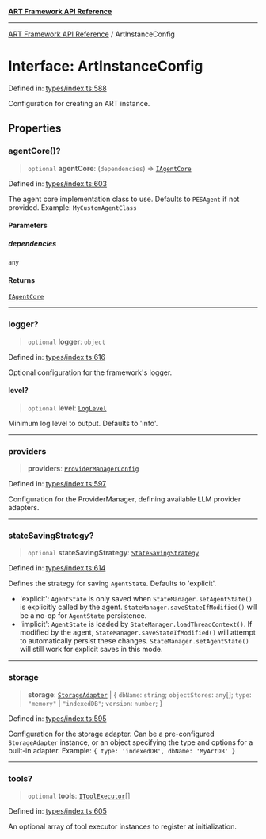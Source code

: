 [**ART Framework API Reference**](../README.md)

***

[ART Framework API Reference](../README.md) / ArtInstanceConfig

# Interface: ArtInstanceConfig

Defined in: [types/index.ts:588](https://github.com/hashangit/ART/blob/9aeffde50e4be3211a0a8aa9df0277bb227606b0/src/types/index.ts#L588)

Configuration for creating an ART instance.

## Properties

### agentCore()?

> `optional` **agentCore**: (`dependencies`) => [`IAgentCore`](IAgentCore.md)

Defined in: [types/index.ts:603](https://github.com/hashangit/ART/blob/9aeffde50e4be3211a0a8aa9df0277bb227606b0/src/types/index.ts#L603)

The agent core implementation class to use.
Defaults to `PESAgent` if not provided.
Example: `MyCustomAgentClass`

#### Parameters

##### dependencies

`any`

#### Returns

[`IAgentCore`](IAgentCore.md)

***

### logger?

> `optional` **logger**: `object`

Defined in: [types/index.ts:616](https://github.com/hashangit/ART/blob/9aeffde50e4be3211a0a8aa9df0277bb227606b0/src/types/index.ts#L616)

Optional configuration for the framework's logger.

#### level?

> `optional` **level**: [`LogLevel`](../enumerations/LogLevel.md)

Minimum log level to output. Defaults to 'info'.

***

### providers

> **providers**: [`ProviderManagerConfig`](ProviderManagerConfig.md)

Defined in: [types/index.ts:597](https://github.com/hashangit/ART/blob/9aeffde50e4be3211a0a8aa9df0277bb227606b0/src/types/index.ts#L597)

Configuration for the ProviderManager, defining available LLM provider adapters.

***

### stateSavingStrategy?

> `optional` **stateSavingStrategy**: [`StateSavingStrategy`](../type-aliases/StateSavingStrategy.md)

Defined in: [types/index.ts:614](https://github.com/hashangit/ART/blob/9aeffde50e4be3211a0a8aa9df0277bb227606b0/src/types/index.ts#L614)

Defines the strategy for saving `AgentState`. Defaults to 'explicit'.
- 'explicit': `AgentState` is only saved when `StateManager.setAgentState()` is explicitly called by the agent.
              `StateManager.saveStateIfModified()` will be a no-op for `AgentState` persistence.
- 'implicit': `AgentState` is loaded by `StateManager.loadThreadContext()`. If modified by the agent,
              `StateManager.saveStateIfModified()` will attempt to automatically persist these changes.
              `StateManager.setAgentState()` will still work for explicit saves in this mode.

***

### storage

> **storage**: [`StorageAdapter`](StorageAdapter.md) \| \{ `dbName`: `string`; `objectStores`: `any`[]; `type`: `"memory"` \| `"indexedDB"`; `version`: `number`; \}

Defined in: [types/index.ts:595](https://github.com/hashangit/ART/blob/9aeffde50e4be3211a0a8aa9df0277bb227606b0/src/types/index.ts#L595)

Configuration for the storage adapter.
Can be a pre-configured `StorageAdapter` instance,
or an object specifying the type and options for a built-in adapter.
Example: `{ type: 'indexedDB', dbName: 'MyArtDB' }`

***

### tools?

> `optional` **tools**: [`IToolExecutor`](IToolExecutor.md)[]

Defined in: [types/index.ts:605](https://github.com/hashangit/ART/blob/9aeffde50e4be3211a0a8aa9df0277bb227606b0/src/types/index.ts#L605)

An optional array of tool executor instances to register at initialization.
